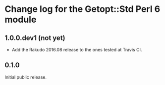 Change log for the Getopt::Std Perl 6 module
============================================

1.0.0.dev1 (not yet)
--------------------

- Add the Rakudo 2016.08 release to the ones tested at Travis CI.

0.1.0
-----

Initial public release.

